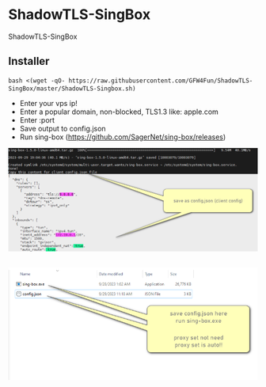 # ShadowTLS-SingBox
ShadowTLS-SingBox

## Installer
```
bash <(wget -qO- https://raw.githubusercontent.com/GFW4Fun/ShadowTLS-SingBox/master/ShadowTLS-Singbox.sh)
```

- Enter your vps ip!
- Enter a popular domain, non-blocked, TLS1.3 like: apple.com
- Enter :port
- Save output to config.json
- Run sing-box (https://github.com/SagerNet/sing-box/releases)

![](https://raw.githubusercontent.com/GFW4Fun/ShadowTLS-SingBox/master/media/Singbox_Client_2.png)
##
![](https://raw.githubusercontent.com/GFW4Fun/ShadowTLS-SingBox/master/media/sing-box-windows-3.png)

